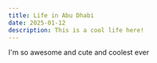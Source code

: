 ```yaml
---
title: Life in Abu Dhabi
date: 2025-01-12
description: This is a cool life here!
---
```

I'm so awesome and cute and coolest ever
